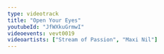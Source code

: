 ```yaml
---
type: videotrack
title: "Open Your Eyes"
youtubeId: "JfWXkuGrmwI"
videoevents: vevt0019
videoartists: ["Stream of Passion", "Maxi Nil"]
---
```

